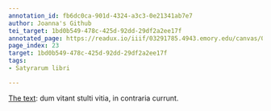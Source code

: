 ```yaml
---
annotation_id: fb6dc0ca-901d-4324-a3c3-0e21341ab7e7
author: Joanna's Github
tei_target: 1bd0b549-478c-425d-92dd-29df2a2ee17f
annotated_page: https://readux.io/iiif/03291785.4943.emory.edu/canvas/03291785.4943.emory.edu$24
page_index: 23
target: 1bd0b549-478c-425d-92dd-29df2a2ee17f
tags:
- Satyrarum libri

---
```

<p><a title="Perseus" href="http://data.perseus.org/citations/urn:cts:latinLit:phi0893.phi004.perseus-lat1:1.2">The text</a>: dum vitant stulti vitia, in contraria currunt.</p>